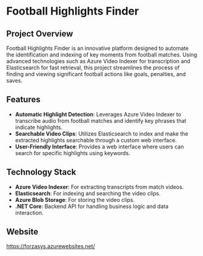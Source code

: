 # Football Highlights Finder

## Project Overview
Football Highlights Finder is an innovative platform designed to automate the identification and indexing of key moments from football matches.
Using advanced technologies such as Azure Video Indexer for transcription and Elasticsearch for fast retrieval, this project streamlines the process 
of finding and viewing significant football actions like goals, penalties, and saves.

## Features
- **Automatic Highlight Detection**: Leverages Azure Video Indexer to transcribe audio from football matches and identify key phrases that indicate highlights.
- **Searchable Video Clips**: Utilizes Elasticsearch to index and make the extracted highlights searchable through a custom web interface.
- **User-Friendly Interface**: Provides a web interface where users can search for specific highlights using keywords.

## Technology Stack
- **Azure Video Indexer**: For extracting transcripts from match videos.
- **Elasticsearch**: For indexing and searching the video clips.
- **Azure Blob Storage**: For storing the video clips.
- **.NET Core**: Backend API for handling business logic and data interaction.

## Website
https://forzasys.azurewebsites.net/
